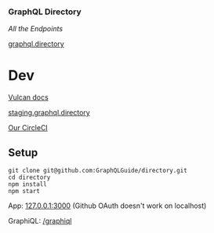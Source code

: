 ### GraphQL Directory

*All the Endpoints*

[graphql.directory](https://graphql.directory)

# Dev

[Vulcan docs](http://docs.vulcanjs.org)

[staging.graphql.directory](https://staging.graphql.directory)

[Our CircleCI](https://circleci.com/gh/GraphQLGuide/directory/)

## Setup

```
git clone git@github.com:GraphQLGuide/directory.git
cd directory
npm install
npm start
```

App: [127.0.0.1:3000](http://127.0.0.1:3000/) (Github OAuth doesn't work on localhost)

GraphiQL: [/graphiql](http://127.0.0.1:3000/graphiql)
